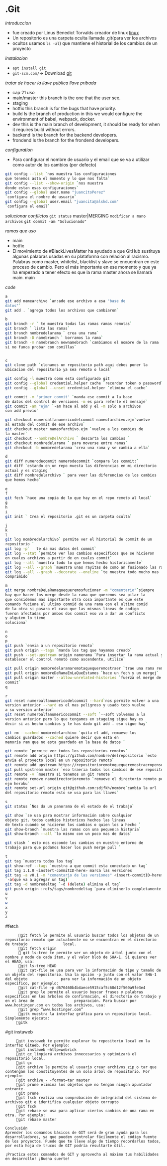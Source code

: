 # .__Git__ 
*introduccion*
- fue creado por Linus Benedict Torvalds creador de linux
<a href="https://en.wikipedia.org/wiki/History_of_Linux">linux</a>
- Un repositorio es una carpeta oculta llamada .git(para ver los archivos
- ocultos usamos `ls -al`) que mantiene el historial de los cambios de un proyecto

*instalacion*
- `apt install git`
- `git-scm.com/`-> Download
<a href="https://git-scm.com/">git</a>

*tratar de hacer la llave publica llave pribada*
- cap 21
*uso*
- main/master this branch is the one that the user see.
- staging
- hotfix this branch is for the bugs that have priority.
- build Is the branch of production in this we would configure the environment of babel, webpack, docker.
- dev this is the main branch of development, it should be ready for when it requires build without errors.
- backend Is the branch for the backend developers.
- frondend Is the branch for the frondend developers.

*configuration*
- Para configurar el nombre de usuario y el email que se va a utilizar como
 autor de los cambios (por defecto)
```bash
git config --list `nos muestra las configuraciones
que tenemos asta el momento y lo que nos falta`
git config --list --show-origin `nos muestra
donde estan esas configuraciones`
git config --global user.name "juancitoPerez" 
`configura el nombre de usuario`
git config --global user.email "juancita@alskd.com"
`configura el email`   
```
*solucionar conflictos*
`git status` master|MERGING
`modificar a mano archivos`
`git commit -am "Solucionado"`

*ramas que uso*
- main
- hotfix
- El movimiento de #BlackLivesMatter ha ayudado a que GitHub sustituya algunas
palabras usadas en su plataforma con relación al racismo.
Palabras como master, whitelist, blacklist y slave se encuentran en este proceso
de cambio. Pero el más importante en ese momento y que ya ha empezado a tener
efecto es que la rama master ahora se llamará main.
main

*code*
```bash
a
git add namearchivo `an:ade ese archivo a esa "base de
datos"`
git add . `agrega todos los archivos que cambiaron`

b
git branch -r ` te muestra todas las ramas ramas remotas`
git branch ` lista las ramas`
git branch nombredelarama ` crea una rama`
git branch -D namebranch ` borramos la rama`
git branch -m namebranch newnamebrach `cambiamos el nombre de la rama
si no funca probar con comillas`


c
git clone path `clonamos un repositorio path aqui debes poner la 
ubicacion del repositorio ya sea remoto o local`

git config -l muestra como esta configurado git 
git config --global credential.helper cache `recordar token o password`
git config --global --unset credential.helper `elimina el cache`

git commit -m 'primer commit' `manda ese commit a la base
de datos del control de versiones -m es para referle el mensaje`
git commit -am "ejm" `-am hace al add y el -m solo a archivos 
con add previo`

git checkout numeroalfanumericodelcommit nameofarchivo.ejm`vuelve
al estado del commit de ese archivo`
git checkout master nameofarchivo.ejm `vuelve a los cambios de 
la master`
git checkout --nombreDelArchivo ` descarta los cambios `
git checkout nombredelarama ` para moverse entre ramas`
git checkout -b nombredelarama `crea una rama y se cambia a ella`

d
git diff numerodecommit numerodecommit `compara los commit:`
git diff `estando en un repo muesta las diferencias en mi directorio
actual y es staging `
git diff nombredelarchivo ` para veer las diferencias de los cambios 
que hemos hecho`

e
f
git fech `hace una copia de lo que hay en el repo remoto al local`
g
h
i
git init ` Crea el repositorio .git es un carpeta oculta`

j
k
l
git log nombredelarchivo` permite ver el historial de commit de un
repositorio `
git log -p`   te da mas datos del commit` 
git log --stat `permite ver los cambios especificos que se hicieron
en cuales archivos a partir de en cuales commit`
git log --all `muestra todo lo que hemos hecho historicamente`
git log --all --graph `muestra unas rayitas de como an fusionado las ramas`
git log --all --graph --decorate --oneline `te muestra todo mucho mas
comprimido`

m
git merge nombreDeLaRamaquequeremosfucionar -m "comentario"`siempre
hay que hacer los merge desde la rama que queremos sea pilar la 
que considemos mas importante otra cosa importante es que este
comando fuciona el ultimo commid de una rama con el ultimo comid 
de la otra si pasara el caso que las mismas lineas de codigo
fueron afectadas por ambos dos commit eso va a dar un conflicto
y alguien lo tiene 
soluciona`

n
o
p
git push `envia a un repositorio remoto`
git push origin --tags `manda los tag que hayamos creado`
git push --set-upstream origin namerama `Para insertar la rama actual y
establecer el control remoto como ascendente, utilice`

git pull origin nombredelaramaremotaquequeremostraer `trae una rama remota`
git pull origin nombreDeRamaEnLaQueEstamos `hace un fech y un mergej`
git pull origin master --allow-unrelated-histories `fuerza el merge de
commit`
q

r
git reset numeroalfanumericodelcommit --hard`nos permite volver a una
version anterior --hard es el mas peligroso y usado todo vuelve 
a su version anterior`
git reset numeroalfanumericocommit --soft `--soft volvemos a la
version anterior pero lo que tengamos en stageing sigue hay es 
decir si as hecho cambios y le has dado git add . eso sigue hay`

git rm --cached nombredelarchivo `quita el add, remueve los
cambios guardados --cached quiere decir que esta en
memoria ram que no esta guardado en la base de datos `

git remote `permite ver todos los repositorios remotos`
git remote add origin https://github.com/nombre/delrepositorio `esto 
envia el proyecto local en un repositorio remoto`
git remote add upstream https://repositorioremotoquequeremostraeropensurse
git pull upstream master `eso traeria todos los cambios de ese repositorio a mi master`
git remote -v `muestra si tenemos un git remote `
git remote remove namedirectorioremoto `remueve el directorio remoto por 
ejm heroku`
git remote set-url origin git@github.com:sdjfkh/nombre`cambia la url
del repositorio remoto esto se usa para las llaves`

s
git status `Nos da un panorama de el estado de el trabajo`

git show `se usa para mostrar información sobre cualquier
objeto git. todos cambios historicos hechos las lineas
de texto cuando se hicieron los cambios o quien los a hecho `
git show-branch `muestra las ramas con una pequen:a historia`
git show-branch --all `lo mismo con un poco mas de datos`

git stash ` esto nos esconde los cambios en nuestro entorno de 
trabajo para que podamos hacer los push merge pull `

t
git tag `muestra todos los tag`
git show-ref --tags `muestra a que commit esta conectado un tag`
git tag 1.1.0 <instert-commitID-here> marca las versiones
git tag -a v0.1 -m "comentario de las versiones" <insert-commitID-here> 
`-a(que va a agregar un tag)`
git tag -d nombredeltag `-d (delete) elimina el tag`
git push origin :refs/tags/nombredeltag `para eliminerlo completamente en github`
u
v
w
x
y
z

```


   #fetch
   
          🔸git fetch le permite al usuario buscar todos los objetos de un repositorio remoto que actualmente no se encuentran en el directorio de trabajo                local.
          🔸git fetch origin
          🔸 git ls-tree te permite ver un objeto de árbol junto con el nombre y modo de cada ítem, y el valor blob de SHA-1. Si quieres ver el HEAD, usa:
          🔸git ls-tree HEAD
          🔸git cat-file se usa para ver la información de tipo y tamaño de un objeto del repositorio. Usa la opción -p junto con el valor SHA-1 del objeto               para ver la información de un objeto específico, por ejemplo:
          🔸git cat-file –p d670460b4b4aece5915caf5c68d12f560a9fe3e4
          🔸git grep le permite al usuario buscar frases y palabras específicas en los árboles de confirmación, el directorio de trabajo y en el área de                  preparación. Para buscar por www.hostinger.com en todos los archivos, usa:
          🔸git grep “www.hostinger.com”
          🔸gitk muestra la interfaz gráfica para un repositorio local. Simplemente ejecuta:
         🔸gitk
         
  #git instaweb
  
         🔸git instaweb te permite explorar tu repositorio local en la interfaz GitWeb. Por ejemplo:
         🔸git instaweb –http=webrick
         🔸git gc limpiará archivos innecesarios y optimizará el repositorio local.
         🔸git gc
         🔸git archive le permite al usuario crear archivos zip o tar que contengan los constituyentes de un solo árbol de repositorio. Por ejemplo:
         🔸git archive - -format=tar master
         🔸git prune elimina los objetos que no tengan ningún apuntador entrante.
         🔸git prune
         🔸git fsck realiza una comprobación de integridad del sistema de archivos git e identifica cualquier objeto corrupto
         🔸git fsck
         🔸git rebase se usa para aplicar ciertos cambios de una rama en otra. Por ejemplo:
         🔸git rebase master

    Conclusión
    Aprender los comandos básicos de GIT será de gran ayuda para los desarrolladores, ya que pueden controlar fácilmente el código fuente de los proyectos. Puede que te lleve algo de tiempo recordarlos todos, por esta hoja de trucos de GIT podría resultarte útil.

    ¡Practica estos comandos de GIT y aprovecha al máximo tus habilidades en desarrollo! ¡Buena suerte!
